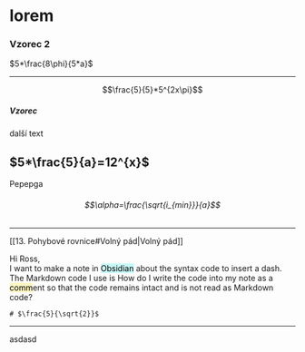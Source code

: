 # lorem

### Vzorec 2 
$5*\frac{8\phi}{5*a}$

---
$$\frac{5}{5}*5^{2x\pi}$$

##### Vzorec

další text
## $5*\frac{5}{a}=12^{x}$

Pepepga
###### $$\alpha=\frac{\sqrt{i_{min}}}{a}$$
---

[[13. Pohybové rovnice#Volný pád|Volný pád]]




Hi Ross,  
I want to make a note in <mark style="background: #ABF7F7A6;">Obsidian</mark> about the syntax code to insert a dash. The Markdown code I use is
How do I write the code into my note as a <mark style="background: #FFF3A3A6;">comm</mark>ent so that the code remains intact and is not read as Markdown code?

```ad-vz
# $\frac{5}{\sqrt{2}}$
```
---
asdasd
